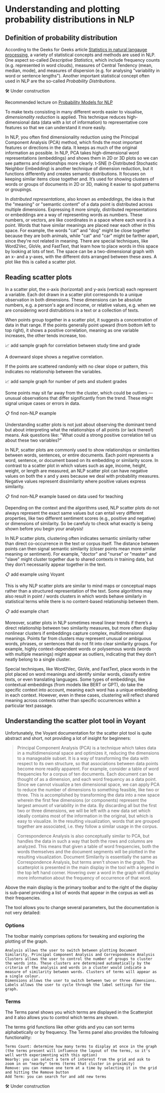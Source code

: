 # Understanding and plotting probability distributions in NLP

## Definition of probability distribution

According to the Geeks for Geeks article [Statistics in natural langauge processing](https://www.geeksforgeeks.org/statistics-in-natural-language-processing/), a variety of statistical concepts and methods are used in NLP. One aspect so-called *Descriptive Statistics*, which include frequency counts (e.g. represented in word clouds), measures of Central Tendency (mean, median, mode), and measures of dispersion (e.g. for analysing "variability in word or sentence lengths"). Another important statistical concept often used in NLP are the so-called *Probability Distributions*. 

:hammer_and_wrench: Under construction

Recommended lecture on [Probability Models for NLP](https://www.google.com/url?sa=t&source=web&rct=j&opi=89978449&url=https://courses.grainger.illinois.edu/cs447/fa2020/Slides/Lecture03.pdf&ved=2ahUKEwibh46n28yJAxXx9bsIHauuDNkQFnoECBMQAQ&usg=AOvVaw2q5YGp2ei5kG-8cN3PGHY5)

To make texts consisting in many different words easier to visualise, *dimensionality reduction* is applied. This technique reduces high-dimensional data (data with a lot of information) to representative core features so that we can understand it more easily.

In NLP, you often find dimensionality reduction using the Principal Component Analysis (PCA) method, which finds the most important features or directions in the data. It keeps as much of the original information as possible. In NLP, PCA takes high-dimensional word representations (embeddings) and shows them in 2D or 3D plots so we can see patterns and relationships more clearly. t-SNE (t-Distributed Stochastic Neighbor Embedding) is another technique of dimension reduction, but it functions differently and creates semantic distributions. It focuses on keeping similar items close together and. It’s used for showing clusters of words or groups of documents in 2D or 3D, making it easier to spot patterns or groupings.

In *distributed representations*, also known as *embeddings*, the idea is that the "meaning" or "semantic content" of a data point is distributed across multiple dimensions. Expressing it more simply, distributed representations or embeddings are a way of representing words as numbers. These numbers, or vectors, are like coordinates in a space where each word is a point. Words that have similar meanings are placed near each other in this space. For example, the words "cat" and "dog" might be close together because they are both animals, while "cat" and "car" might be farther apart, since they're not related in meaning. There are special techniques, like Word2Vec, GloVe, and FastText, that learn how to place words in this space by looking at lots of text. The space can be a two-dimensional graph with an x- and a y-axes, with the different dots arranged between these axes. A plot like this is called a scatter plot.

## Reading scatter plots

In a scatter plot, the x-axis (horizontal) and y-axis (vertical) each represent a variable. Each dot drawn in a scatter plot corresponds to a unique observation in both dimensions. These dimensions can be absolute numbers, e.g. a person's age and income, or relative values, e.g. when we are considering word distrubitions in a text or a collection of texts.

When points group together in a scatter plot, it suggests a concentration of data in that range. If the points generally point upward (from bottom left to top right), it shows a positive correlation, meaning as one variable increases, the other tends increase, too. 

:chart_with_upwards_trend: add sample graph for correlation between study time and grade

A downward slope shows a negative correlation. 


If the points are scattered randomly with no clear slope or pattern, this indicates no relationship between the variables.

:chart_with_upwards_trend: add sample graph for number of pets and student grades

Some points may sit far away from the cluster, which could be outliers — unusual observations that differ significantly from the trend. These might signal unique cases or errors in data.

:clipboard: find non-NLP example

Understanding scatter plots is not just about observing the dominant trend but about interpreting what the relationships of all points (or lack thereof) means. Ask questions like: “What could a strong positive correlation tell us about these two variables?”

In NLP, scatter plots are commonly used to show relationships or similarities between words, sentences, or entire documents. Each point represents a word, sentence, or document based on its embedding or similarity score. In contrast to a scatter plot in which values such as age, income, height, weight, or length are measured, an NLP scatter plot can have negative values on both the x and y axes because we deal with probability measures. Negative values represent dissimilarity where positive values express similarity.

:clipboard: find non-NLP example based on data used for teaching

Depending on the context and the algorithms used, NLP scatter plots do not always represent the exact same values but can entail very different properties, like two different sentiment scores (e.g., positive and negative) or dimensions of similarity. So be carefuly to check what exactly is being shown before you begin your analysis!

In NLP scatter plots, clustering often indicates semantic similarity rather than direct co-occurrence in the text or corpus itself. The distance between points can then signal semantic similarity (closer points mean more similar meaning or sentiment). For example, "doctor" and "nurse" or "master" and "slave" might cluster together due to shared contexts in training data, but they don’t necessarily appear together in the text. 

:clipboard: add example using Voyant

This is why NLP scatter plots are similar to mind maps or conceptual maps rather than a structured representation of the text. Some algorithms may also result in point / words clusters in which words behave similarly in statistical terms while there is no content-based relationship between them. 

:clipboard: add example chart

Moreover, scatter plots in NLP sometimes reveal linear trends if there’s a direct relationship between two similarity measures, but more often display nonlinear clusters if embeddings capture complex, multidimensional meanings. Points far from clusters may represent unusual or ambiguous words, phrases, or sentences that do not fit into clear similarity groups. For example, highly context-dependent words or polysemous words (words with multiple meanings) might appear as outliers, indicating that they don’t neatly belong to a single cluster.

Special techniques, like Word2Vec, GloVe, and FastText, place words in the plot placed on word meanings and identify similar words, classify entire texts, or even translating languages. Some types of embeddings, like contextual embeddings (from models like BERT or GPT), do take the specific context into account, meaning each word has a unique embedding in each context. However, even in these cases, clustering will reflect shared meaning across contexts rather than specific occurrences within a particular text passage.

## Understanding the scatter plot tool in Voyant

Unfortunately, the Voyant documentation for the scatter plot tool is quite abstract and short, not providing a lot of insight for beginners:

> Principal Component Analysis (PCA) is a technique which takes data in a multidimensional space and optimizes it, reducing the dimensions to a manageable subset. It is a way of transforming the data with respect to its own structure, so that associations between data points become more readily apparent. For example, consider a table of word frequencies for a corpus of ten documents. Each document can be thought of as a dimension, and each word frequency as a data point. Since we cannot visualize a ten dimensional space, we can apply PCA to reduce the number of dimensions to something feasible, like two or three. This is accomplished by transforming the data into a new space wherein the first few dimensions (or components) represent the largest amount of variability in the data. By discarding all but the first two or three dimensions, we will be left with a new data set which ideally contains most of the information in the original, but which is easy to visualize. In the resulting visualization, words that are grouped together are associated, i.e. they follow a similar usage in the corpus.

> Correspondence Analysis is also conceptually similar to PCA, but handles the data in such a way that both the rows and columns are analyzed. This means that given a table of word frequencies, both the words themselves and the document segments will be plotted in the resulting visualization. Document Similarity is essentially the same as Correspondence Analysis, but terms aren't shown in the graph. The scatterplot is presented in the main display in the tool with a legend in the top left hand corner. Hovering over a word in the graph will display more information about the frequency of occurrence of that word.

Above the main display is the primary toolbar and to the right of the display is sub-panel providing a list of words that appear in the corpus as well as their frequencies.

The tool allows you to change several parameters, but the documentation is not very detailed:

### Options

The toolbar mainly comprises options for tweaking and exploring the plotting of the graph.

    Analysis allows the user to switch between plotting Document Similarity, Principal Component Analysis and Correspondence Analysis
    Clusters allows the user to control the number of groups to cluster the words into. These clusters are determined automatically by the criteria of the analysis and words in a cluster would indicate a measure of similarity between words. Clusters of terms will appear as a single colour.
    Dimensions allows the user to switch between two or three dimensions.
    Labels allows the user to cycle through the label settings for the graph.

### Terms

The Terms panel shows you which terms are displayed in the Scatterplot and it also allows you to control which terms are shown.

The terms grid functions like other grids and you can sort terms alphabetically or by frequency. The Terms panel also provides the following functionality:

    Terms Count: determine how many terms to display at once in the graph (the terms present will influence the layout of the terms, so it's well worth experimenting with this option)
    Nearby: you can select a term of interest from the grid and ask to zoom in on "nearby" terms (terms that cluster in proximity)
    Remove: you can remove one term at a time by selecting it in the grid and hitting the Remove button
    Add Term: you can search for and add new terms

:hammer_and_wrench: Under construction